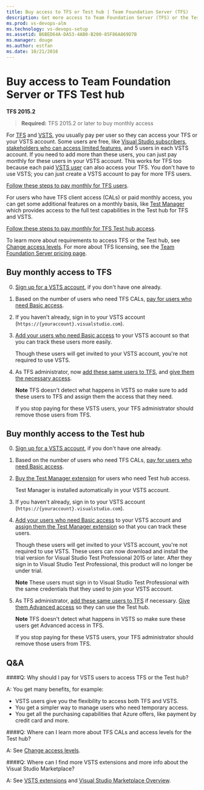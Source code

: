 ```yaml
---
title: Buy access to TFS or Test hub | Team Foundation Server (TFS)
description: Get more access to Team Foundation Server (TFS) or the Test hub
ms.prod: vs-devops-alm
ms.technology: vs-devops-setup
ms.assetid: B6BED64A-DA53-4AB0-B200-85F86A869D7B
ms.manager: douge
ms.author: estfan
ms.date: 10/21/2016
---
```


# Buy access to Team Foundation Server or TFS Test hub

**TFS 2015.2**

> **Required:** TFS 2015.2 or later to buy monthly access

For [TFS](https://www.visualstudio.com/tfs/) 
and [VSTS](https://www.visualstudio.com/team-services/), 
you usually pay per user so they can access your TFS or your VSTS account. 
Some users are free, like [Visual Studio subscribers](https://www.visualstudio.com/vs/pricing/), 
[stakeholders who can access limited features](../quickstart/get-started-stakeholder.md), 
and 5 users in each VSTS account. 
If you need to add more than these users, 
you can just pay monthly for these users in your VSTS account. 
This works for TFS too because each paid 
[VSTS user](https://www.visualstudio.com/team-services/pricing/) 
can also access your TFS. You don't have to use VSTS; 
you can just create a VSTS account to pay for more TFS users.

[Follow these steps to pay monthly for TFS users](#rent-cal).

For users who have TFS client access (CALs) or paid monthly access, 
you can get some additional features on a monthly basis, 
like [Test Manager](https://marketplace.visualstudio.com/items?itemName=ms.vss-testmanager-web) 
which provides access to the full test capabilities in the Test hub for TFS and VSTS.

[Follow these steps to pay monthly for TFS Test hub access](#test-hub).

To learn more about requirements to access TFS or the Test hub, 
see [Change access levels](../security/change-access-levels.md). 
For more about TFS licensing, see the 
[Team Foundation Server pricing page](https://www.visualstudio.com/team-services/tfs-pricing).

<a id="rent-cal"></a>
## Buy monthly access to TFS

0.	[Sign up for a VSTS account](../accounts/create-account-msa-or-work-student.md), 
if you don't have one already.

0.	Based on the number of users who need TFS CALs, 
[pay for users who need Basic access](buy-basic-access-add-users.md).

0.	If you haven't already, sign in to your VSTS account 
(```https://{youraccount}.visualstudio.com```). 

0. [Add your users who need Basic access](../accounts/add-account-users-assign-access-levels.md) 
to your VSTS account so that you can track these users more easily.

	Though these users will get invited to your VSTS account, 
	you're not required to use VSTS.

0.	As TFS administrator, 
now [add these same users to TFS](../accounts/add-users.md#add-users-team-project), 
and [give them the necessary access](../security/change-access-levels.md).

	**Note** TFS doesn't detect what happens in VSTS 
	so make sure to add these users to TFS and assign them the 
	access that they need.

	If you stop paying for these VSTS users, 
	your TFS administrator should remove those users from TFS.

<a id="test-hub"></a>
## Buy monthly access to the Test hub

0.	[Sign up for a VSTS account](../accounts/create-account-msa-or-work-student.md), 
if you don't have one already.

0.	Based on the number of users who need TFS CALs, 
[pay for users who need Basic access](buy-basic-access-add-users.md).

0.	[Buy the Test Manager extension](../marketplace/install-vsts-extension.md#install-extension) 
for users who need Test hub access.

	Test Manager is installed automatically in your VSTS account. 

0.	If you haven't already, sign in to your VSTS account 
(```https://{youraccount}.visualstudio.com```). 

0. [Add your users who need Basic access](../accounts/add-account-users-assign-access-levels.md) 
to your VSTS account and 
[assign them the Test Manager extension](../marketplace/assign-paid-extensions.md) 
so that you can track these users.

	Though these users will get invited to your VSTS account, 
	you're not required to use VSTS. 
	These users can now download and install the trial version 
	for Visual Studio Test Professional 2015 or later. 
	After they sign in to Visual Studio Test Professional, 
	this product will no longer be under trial.

	**Note** These users must sign in to Visual Studio Test Professional with 
	the same credentials that they used to join your VSTS account.

0.	As TFS administrator, [add these same users to TFS](../accounts/add-users.md#add-users-team-project) 
if necessary. [Give them Advanced access](../security/change-access-levels.md) 
so they can use the Test hub.

	**Note** TFS doesn't detect what happens in VSTS 
	so make sure these users get Advanced access in TFS.

	If you stop paying for these VSTS users, 
	your TFS administrator should remove those users from TFS.

## Q&A

<!-- BEGINSECTION class="m-qanda" -->

####Q: Why should I pay for VSTS users to access TFS or the Test hub?

A: You get many benefits, for example:

*	VSTS users give you the flexibility 
to access both TFS and VSTS.
*	You get a simpler way to manage users who need temporary access.
*	You get all the purchasing capabilities that Azure offers, 
like payment by credit card and more.

####Q:	Where can I learn more about TFS CALs and access levels for the Test hub?

A: See [Change access levels](../security/change-access-levels.md).

####Q:	Where can I find more VSTS extensions and more info about the Visual Studio Marketplace?

A:	See [VSTS extensions](https://marketplace.visualstudio.com/vsts) 
and [Visual Studio Marketplace Overview](/vsts/marketplace/overview).

<!-- ENDSECTION --> 

